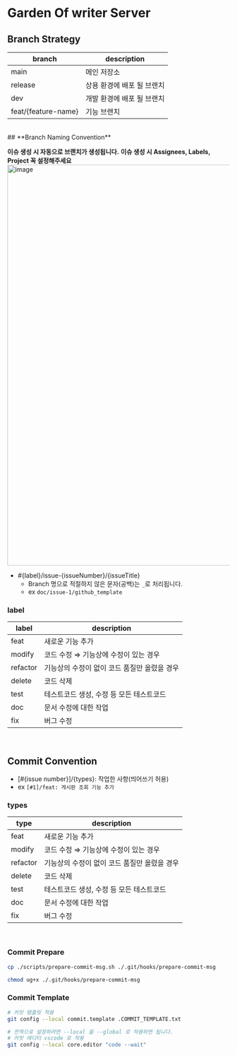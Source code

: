 # **Garden Of writer Server**

## **Branch Strategy**
|branch|description|
|------|---|
|main|메인 저장소|
|release|상용 환경에 배포 될 브랜치|
|dev|개발 환경에 배포 될 브랜치|
|feat/{feature-name}|기능 브랜치|

<br>
## **Branch Naming Convention**

**이슈 생성 시 자동으로 브랜치가 생성됩니다.**
**이슈 생성 시 Assignees, Labels, Project 꼭 설정해주세요**
<img width="908" alt="image" src="https://github.com/rrgks6221/template-test/assets/46591459/3271b87e-237f-4612-9198-e5315bc007d1">

- #{label}/issue-{issueNumber}/{issueTitle}
  - Branch 명으로 적절하지 않은 문자(공백)는 ```_```로 처리됩니다.
  - ex ```doc/issue-1/github_template```

### label
|label|description|
|------|---|
|feat|새로운 기능 추가|
|modify|코드 수정 ⇒ 기능상에 수정이 있는 경우|
|refactor|기능상의 수정이 없이 코드 품질만 올렸을 경우|
|delete|코드 삭제|
|test|테스트코드 생성, 수정 등 모든 테스트코드|
|doc|문서 수정에 대한 작업|
|fix|버그 수정|

<br>

## **Commit Convention**

- [#{issue number}]/{types}: 작업한 사항(띄어쓰기 허용)
- ex ```[#1]/feat: 게시판 조회 기능 추가```

### types

|type|description|
|------|---|
|feat|새로운 기능 추가|
|modify|코드 수정 ⇒ 기능상에 수정이 있는 경우|
|refactor|기능상의 수정이 없이 코드 품질만 올렸을 경우|
|delete|코드 삭제|
|test|테스트코드 생성, 수정 등 모든 테스트코드|
|doc|문서 수정에 대한 작업|
|fix|버그 수정|


<br>

### **Commit Prepare**

```bash
cp ./scripts/prepare-commit-msg.sh ./.git/hooks/prepare-commit-msg

chmod ug+x ./.git/hooks/prepare-commit-msg
```

### **Commit Template**
```bash
# 커밋 템플릿 적용
git config --local commit.template .COMMIT_TEMPLATE.txt

# 전역으로 설정하려면 --local 을 --global 로 적용하면 됩니다.
# 커밋 에디터 vscode 로 적용
git config --local core.editor "code --wait"
```
